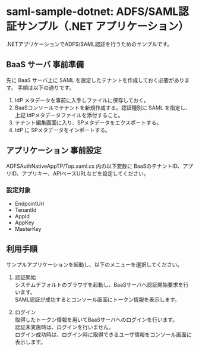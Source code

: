 ﻿saml-sample-dotnet: ADFS/SAML認証サンプル（.NET アプリケーション）
========================================================
.NETアプリケーションでADFS/SAML認証を行うためのサンプルです。

BaaS サーバ 事前準備
----------------------
先に BaaS サーバ上に SAML を設定したテナントを作成しておく必要があります。
手順は以下の通りです。

1. IdP メタデータを事前に入手しファイルに保存しておく。
2. BaaSコンソールでテナントを新規作成する。認証種別に SAML を指定し、上記 IdPメタデータファイルを添付すること。
3. テナント編集画面に入り、SPメタデータをエクスポートする。
4. IdP に SPメタデータをインポートする。

アプリケーション 事前設定
-----------------------
ADFSAuthNativeAppTP/Top.xaml.cs 内の以下変数に
BaaSのテナントID、アプリID、アプリキー、APIベースURLなどを設定してください。

### 設定対象
* EndpointUrl
* TenantId
* AppId
* AppKey
* MasterKey

利用手順
--------
サンプルアプリケーションを起動し、以下のメニューを選択してください。

1. 認証開始  
システムデフォルトのブラウザを起動し、BaaSサーバへ認証開始要求を行います。  
SAML認証が成功するとコンソール画面にトークン情報を表示します。
  
2. ログイン  
取得したトークン情報を用いてBaaSサーバへのログインを行います。  
認証未実施時は、ログインを行いません。  
ログイン成功時は、ログイン時に取得できるユーザ情報をコンソール画面に表示します。

